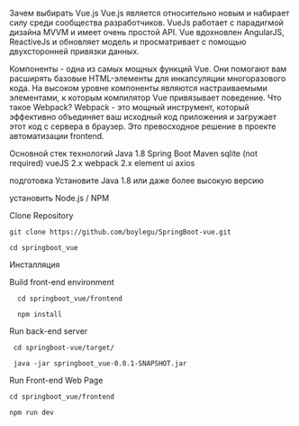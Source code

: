 Зачем выбирать Vue.js
Vue.js является относительно новым и набирает силу среди сообщества разработчиков. VueJs работает с парадигмой дизайна MVVM и имеет очень простой API. Vue вдохновлен AngularJS, ReactiveJs и обновляет модель и просматривает с помощью двухсторонней привязки данных.

Компоненты - одна из самых мощных функций Vue. Они помогают вам расширять базовые HTML-элементы для инкапсуляции многоразового кода. На высоком уровне компоненты являются настраиваемыми элементами, к которым компилятор Vue привязывает поведение.
Что такое Webpack?
Webpack - это мощный инструмент, который эффективно объединяет ваш исходный код приложения и загружает этот код с сервера в браузер. Это превосходное решение в проекте автоматизации frontend.

Основной стек технологий
Java 1.8
Spring Boot 
Maven
sqlite (not required)
vueJS 2.x
webpack 2.x
element ui
axios

подготовка
Установите Java 1.8 или даже более высокую версию

установить Node.js / NPM

  
  Clone Repository
  
    git clone https://github.com/boylegu/SpringBoot-vue.git
    
    cd springboot_vue

Инсталляция
    
  
  Build front-end environment
    
      cd springboot_vue/frontend
      
      npm install 
      
      

 Run back-end server
   
     cd springboot-vue/target/
       
     java -jar springboot_vue-0.0.1-SNAPSHOT.jar
  
  
  Run Front-end Web Page
  
    cd springboot_vue/frontend
  
    npm run dev